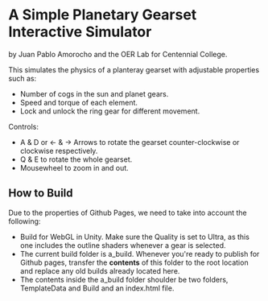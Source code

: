 <h1> A Simple Planetary Gearset Interactive Simulator</h1>
by Juan Pablo Amorocho and the OER Lab for Centennial College.

This simulates the physics of a planteray gearset with adjustable properties such as:
<ul>
  <li>Number of cogs in the sun and planet gears.</li>
  <li>Speed and torque of each element.</li>
  <li>Lock and unlock the ring gear for different movement.</li>
</ul>

Controls:
<ul>
  <li>A & D or <- & -> Arrows to rotate the gearset counter-clockwise or clockwise respectively.</li>
  <li>Q & E to rotate the whole gearset.</li>
  <li>Mousewheel to zoom in and out. </li>
</ul>

<h2>How to Build</h2>
Due to the properties of Github Pages, we need to take into account the following:
<ul>
  <li>Build for WebGL in Unity. Make sure the Quality is set to Ultra, as this one includes the outline shaders whenever a gear is selected. </li>
  <li>The current build folder is a_build. Whenever you're ready to publish for Github pages, transfer the <b>contents</b> of this folder to the root location and replace any old builds already located here.</li>
  <li>The contents inside the a_build folder shoulder be two folders, TemplateData and Build and an index.html file. </li>
</ul>
